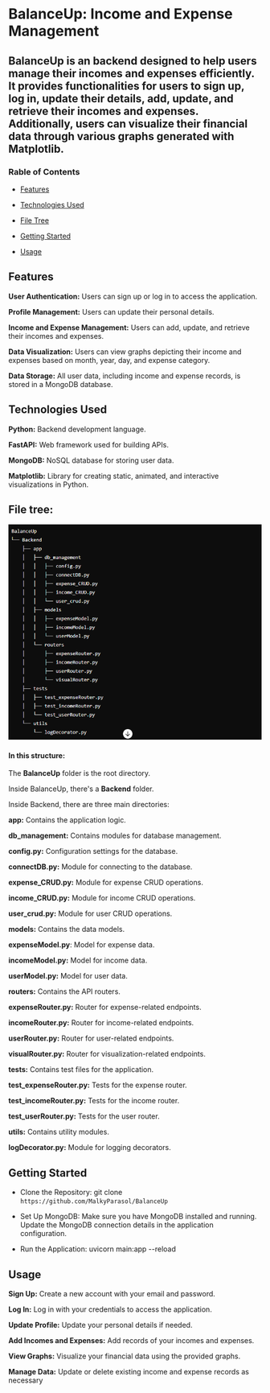 # BalanceUp: Income and Expense Management 
## BalanceUp is an backend designed to help users manage their incomes and expenses efficiently. It provides functionalities for users to sign up, log in, update their details, add, update, and retrieve their incomes and expenses. Additionally, users can visualize their financial data through various graphs generated with Matplotlib.

### Rable of Contents

 * [Features](#Features)

 * [Technologies Used](#TechnologiesUsed)

 * [File Tree](#filetree)

 * [Getting Started](#GettingStarted)

 * [Usage](#Usage)

## Features

**User Authentication:** Users can sign up or log in to access the application.

**Profile Management:** Users can update their personal details.

**Income and Expense Management:** Users can add, update, and retrieve their incomes and expenses.

**Data Visualization:** Users can view graphs depicting their income and expenses based on month, year, day, and expense category.

**Data Storage:** All user data, including income and expense records, is stored in a MongoDB database.

## Technologies Used

**Python:** Backend development language.

**FastAPI:** Web framework used for building APIs.

**MongoDB:** NoSQL database for storing user data.

**Matplotlib:** Library for creating static, animated, and interactive visualizations in Python.

## File tree:

![fileTree](./Backend/assets/file%20tree.png)

#### In this structure:

The **BalanceUp** folder is the root directory.

Inside BalanceUp, there's a **Backend** folder.

Inside Backend, there are three main directories:

**app:** Contains the application logic.

**db_management:** Contains modules for database management.

**config.py:** Configuration settings for the database.

**connectDB.py:** Module for connecting to the database.

**expense_CRUD.py:** Module for expense CRUD operations.

**income_CRUD.py:** Module for income CRUD operations.

**user_crud.py:** Module for user CRUD operations.

**models:** Contains the data models.

**expenseModel.py**: Model for expense data.

**incomeModel.py:** Model for income data.

**userModel.py:** Model for user data.

**routers:** Contains the API routers.

**expenseRouter.py:** Router for expense-related endpoints.

**incomeRouter.py:** Router for income-related endpoints.

**userRouter.py:** Router for user-related endpoints.

**visualRouter.py:** Router for visualization-related endpoints.

**tests:** Contains test files for the application.

**test_expenseRouter.py:** Tests for the expense router.

**test_incomeRouter.py:** Tests for the income router.

**test_userRouter.py:** Tests for the user router.

**utils:** Contains utility modules.

**logDecorator.py:** Module for logging decorators.

## Getting Started

* Clone the Repository: git clone
  ```https://github.com/MalkyParasol/BalanceUp```
  
* Set Up MongoDB: Make sure you have MongoDB installed and running. Update the MongoDB connection details in the application configuration.
  
* Run the Application: uvicorn main:app --reload

## Usage

**Sign Up:** Create a new account with your email and password.

**Log In:** Log in with your credentials to access the application.

**Update Profile:** Update your personal details if needed.

**Add Incomes and Expenses:** Add records of your incomes and expenses.

**View Graphs:** Visualize your financial data using the provided graphs.

**Manage Data:** Update or delete existing income and expense records as necessary


